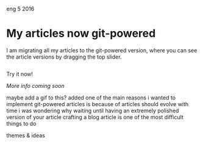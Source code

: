<permalink>eng</permalink>
<month>5</month>
<year>2016</year>
# My articles now git-powered
I am migrating all my articles to the git-powered version, where you can see the article versions by dragging the top slider.
<img alt="" src="/articles/introducing-gitblog/images/gitblog-animation.gif" style="max-width: 50%;">
Try it now!

*More info coming soon*
<hidden>maybe add a gif to this? added</hidden>
<hidden>one of the main reasons i wanted to implement git-powered articles is because of</hidden>
<hidden>articles should evolve with time</hidden>
<hidden>i was wondering why waiting until having an extremely polished version of your article</hidden>
<hidden>crafting a blog article is one of the most difficult things to do</hidden>
<hidden>themes & ideas</hidden>